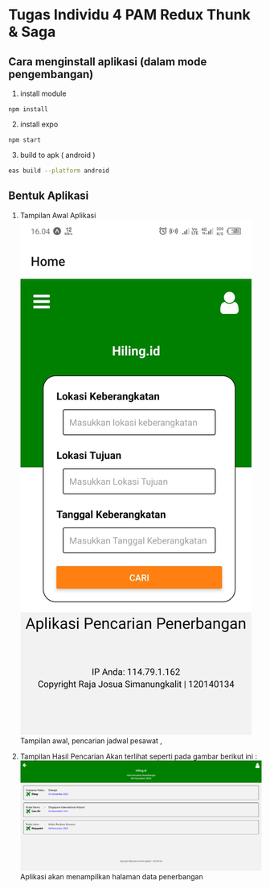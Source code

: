 # Tugas Individu 4 PAM Redux Thunk & Saga

## Cara menginstall aplikasi (dalam mode pengembangan)
1. install module
```
npm install
```

2. install expo
```
npm start
```

3. build to apk ( android )
```sh 
eas build --platform android
```

## Bentuk Aplikasi

1.  Tampilan Awal Aplikasi
    ![](Screenshot/ReduxThunkSaga-PAM4.jpg) <br>
    Tampilan awal, pencarian jadwal pesawat , <br>

2.  Tampilan Hasil Pencarian Akan terlihat seperti pada gambar berikut ini :
    ![](Screenshot/Hasil.png) <br>
    Aplikasi akan menampilkan halaman data penerbangan

